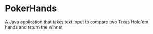 # PokerHands
A Java application that takes text input to compare two Texas Hold'em hands and return the winner

